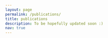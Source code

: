 ```yaml
---
layout: page
permalink: /publications/
title: publications
description: To be hopefully updated soon :)
nav: true
---
```


<div class="publications">

</div>
